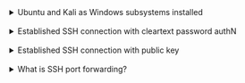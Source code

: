 <details>

<summary>Ubuntu and Kali as Windows subsystems installed</summary>

![](screenshoots/Ubuntu.png)
<br/>
![](screenshoots/Debian.png)
</details>
<br/>

<details>
<summary>
Established SSH connection with cleartext password authN
</summary>

#### Remote server
```diff
! Set PasswordAuth to Yes
```
![](screenshoots/sshd_config.png)
<br/>
![](screenshoots/ssh-server.png)
#### Client
![](screenshoots/client_access.png)
</details>
<br/>

<details>
<summary>
Established SSH connection with public key
</summary>

#### Client
![](screenshoots/scp_client.png)
<br/>

#### Remote server
![](screenshoots/pubkey_server.png)
```diff
! It's important to create authorized_keys file containing keys
user@DESKTOP-V7R5J56:~/.ssh$ cat uploaded_key.pub >> authorized_keys
```
<br/>
![](screenshoots/sshd_config2.png)

#### Client
![](screenshoots/client_pubkey-access.png)
</details>
<br/>

<details>
<summary>
What is SSH port forwarding?
</summary>

<p>
SSH port forwarding is a mechanism in SSH for tunneling application ports from the client machine to the server machine, or vice versa. 
It can be used for adding encryption to legacy applications, going through firewalls,
and some system administrators and IT professionals use it for opening backdoors into the internal network from their home machines. 
It can also be abused by hackers and malware to open access from the Internet to the internal network.
</p>

![](screenshoots/port-forwarding.png)
</details>

